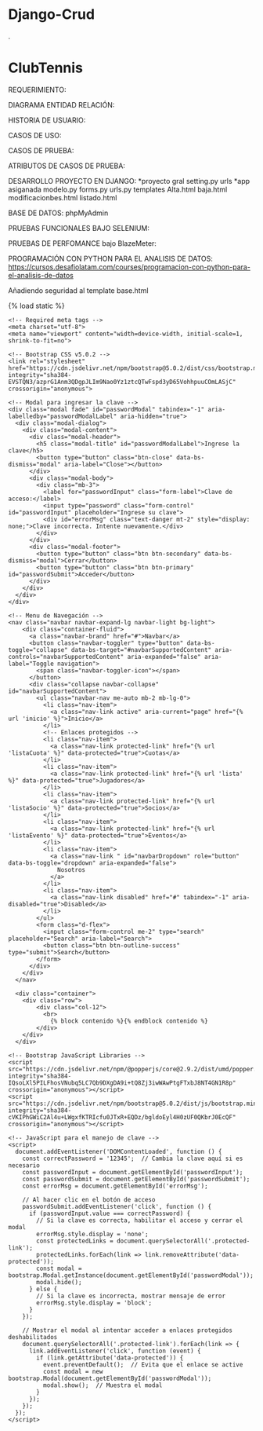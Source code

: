 # Django-Crud
.
# ClubTennis
REQUERIMIENTO:



DIAGRAMA ENTIDAD RELACIÓN:


HISTORIA DE USUARIO:


CASOS DE USO:


CASOS DE PRUEBA:


ATRIBUTOS DE CASOS DE PRUEBA:


DESARROLLO PROYECTO EN DJANGO:
*proyecto gral
setting.py
urls
*app asiganada
modelo.py
forms.py
urls.py
templates
Alta.html
baja.html
modificacionbes.html
listado.html


BASE DE DATOS:
phpMyAdmin


PRUEBAS FUNCIONALES BAJO SELENIUM:

PRUEBAS DE PERFOMANCE bajo BlazeMeter:


PROGRAMACIÓN CON PYTHON PARA EL ANALISIS DE DATOS: https://cursos.desafiolatam.com/courses/programacion-con-python-para-el-analisis-de-datos



Añadiendo seguridad al template base.html




{% load static %}
<!Doctype html>
<html lang="en">
  <head>
    <title>{% block titulo %}{% endblock titulo %}</title>
    
    <!-- Required meta tags -->
    <meta charset="utf-8">
    <meta name="viewport" content="width=device-width, initial-scale=1, shrink-to-fit=no">

    <!-- Bootstrap CSS v5.0.2 -->
    <link rel="stylesheet" href="https://cdn.jsdelivr.net/npm/bootstrap@5.0.2/dist/css/bootstrap.min.css"  integrity="sha384-EVSTQN3/azprG1Anm3QDgpJLIm9Nao0Yz1ztcQTwFspd3yD65VohhpuuCOmLASjC" crossorigin="anonymous">

  </head>
  <body class="bg-success p-2 text-white">
    
    <!-- Modal para ingresar la clave -->
    <div class="modal fade" id="passwordModal" tabindex="-1" aria-labelledby="passwordModalLabel" aria-hidden="true">
      <div class="modal-dialog">
        <div class="modal-content">
          <div class="modal-header">
            <h5 class="modal-title" id="passwordModalLabel">Ingrese la clave</h5>
            <button type="button" class="btn-close" data-bs-dismiss="modal" aria-label="Close"></button>
          </div>
          <div class="modal-body">
            <div class="mb-3">
              <label for="passwordInput" class="form-label">Clave de acceso:</label>
              <input type="password" class="form-control" id="passwordInput" placeholder="Ingrese su clave">
              <div id="errorMsg" class="text-danger mt-2" style="display: none;">Clave incorrecta. Intente nuevamente.</div>
            </div>
          </div>
          <div class="modal-footer">
            <button type="button" class="btn btn-secondary" data-bs-dismiss="modal">Cerrar</button>
            <button type="button" class="btn btn-primary" id="passwordSubmit">Acceder</button>
          </div>
        </div>
      </div>
    </div>

    <!-- Menu de Navegación -->
    <nav class="navbar navbar-expand-lg navbar-light bg-light">
        <div class="container-fluid">
          <a class="navbar-brand" href="#">Navbar</a>
          <button class="navbar-toggler" type="button" data-bs-toggle="collapse" data-bs-target="#navbarSupportedContent" aria-controls="navbarSupportedContent" aria-expanded="false" aria-label="Toggle navigation">
            <span class="navbar-toggler-icon"></span>
          </button>
          <div class="collapse navbar-collapse" id="navbarSupportedContent">
            <ul class="navbar-nav me-auto mb-2 mb-lg-0">
              <li class="nav-item">
                <a class="nav-link active" aria-current="page" href="{% url 'inicio' %}">Inicio</a>
              </li>
              <!-- Enlaces protegidos -->
              <li class="nav-item">
                <a class="nav-link protected-link" href="{% url 'listaCuota' %}" data-protected="true">Cuotas</a>
              </li>
              <li class="nav-item">
                <a class="nav-link protected-link" href="{% url 'lista' %}" data-protected="true">Jugadores</a>
              </li>
              <li class="nav-item">
                <a class="nav-link protected-link" href="{% url 'listaSocio' %}" data-protected="true">Socios</a>
              </li>
              <li class="nav-item">
                <a class="nav-link protected-link" href="{% url 'listaEvento' %}" data-protected="true">Eventos</a>
              </li>
              <li class="nav-item">
                <a class="nav-link " id="navbarDropdown" role="button" data-bs-toggle="dropdown" aria-expanded="false">
                  Nosotros
                </a>
              </li>
              <li class="nav-item">
                <a class="nav-link disabled" href="#" tabindex="-1" aria-disabled="true">Disabled</a>
              </li>
            </ul>
            <form class="d-flex">
              <input class="form-control me-2" type="search" placeholder="Search" aria-label="Search">
              <button class="btn btn-outline-success" type="submit">Search</button>
            </form>
          </div>
        </div>
      </nav>

      <div class="container">
        <div class="row">
            <div class="col-12">
              <br>
                {% block contenido %}{% endblock contenido %}
            </div>
        </div>
      </div>

    <!-- Bootstrap JavaScript Libraries -->
    <script src="https://cdn.jsdelivr.net/npm/@popperjs/core@2.9.2/dist/umd/popper.min.js" integrity="sha384-IQsoLXl5PILFhosVNubq5LC7Qb9DXgDA9i+tQ8Zj3iwWAwPtgFTxbJ8NT4GN1R8p" crossorigin="anonymous"></script>
    <script src="https://cdn.jsdelivr.net/npm/bootstrap@5.0.2/dist/js/bootstrap.min.js" integrity="sha384-cVKIPhGWiC2Al4u+LWgxfKTRIcfu0JTxR+EQDz/bgldoEyl4H0zUF0QKbrJ0EcQF" crossorigin="anonymous"></script>

    <!-- JavaScript para el manejo de clave -->
    <script>
      document.addEventListener('DOMContentLoaded', function () {
        const correctPassword = '12345';  // Cambia la clave aquí si es necesario
        const passwordInput = document.getElementById('passwordInput');
        const passwordSubmit = document.getElementById('passwordSubmit');
        const errorMsg = document.getElementById('errorMsg');
        
        // Al hacer clic en el botón de acceso
        passwordSubmit.addEventListener('click', function () {
          if (passwordInput.value === correctPassword) {
            // Si la clave es correcta, habilitar el acceso y cerrar el modal
            errorMsg.style.display = 'none';
            const protectedLinks = document.querySelectorAll('.protected-link');
            protectedLinks.forEach(link => link.removeAttribute('data-protected'));
            const modal = bootstrap.Modal.getInstance(document.getElementById('passwordModal'));
            modal.hide();
          } else {
            // Si la clave es incorrecta, mostrar mensaje de error
            errorMsg.style.display = 'block';
          }
        });

        // Mostrar el modal al intentar acceder a enlaces protegidos deshabilitados
        document.querySelectorAll('.protected-link').forEach(link => {
          link.addEventListener('click', function (event) {
            if (link.getAttribute('data-protected')) {
              event.preventDefault();  // Evita que el enlace se active
              const modal = new bootstrap.Modal(document.getElementById('passwordModal'));
              modal.show();  // Muestra el modal
            }
          });
        });
      });
    </script>
  </body>
</html>







